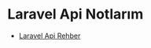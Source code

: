 # Laravel Api Notlarım

- [Laravel Api Rehber](https://github.com/kaankaltakkiran/Linux_notlarim/blob/main/php_notlarim/notlarim/laravel_api_notlarim/notlarim/ornek_api_rehberi.md)
